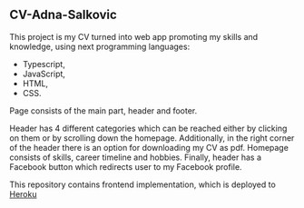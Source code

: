 ## CV-Adna-Salkovic

This project is my CV turned into web app promoting my skills and knowledge, using next programming languages:
  - Typescript,
  - JavaScript,
  - HTML,
  - CSS.

Page consists of the main part, header and footer.

Header has 4 different categories which can be reached either by clicking on them or by scrolling down the homepage.
Additionally, in the right corner of the header there is an option for downloading my CV as pdf.
Homepage consists of skills, career timeline and hobbies.
Finally, header has a Facebook button which redirects user to my Facebook profile.

This repository contains frontend implementation, which is deployed to [Heroku](https://adna-salkovic-cv.netlify.app/)
